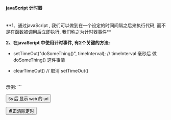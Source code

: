 

#### javaScript 计时器





<br>
**1、通过javaScript , 我们可以做到在一个设定的时间间隔之后来执行代码, 而不是在函数被调用后立即执行, 我们称之为计时器事件**

**2、在javaScript 中使用计时事件, 有2个关键的方法:**

- setTimeOut("doSomeThing()", timeInterval); //  timeInterval 毫秒后 做 doSomeThing() 这件事情

- clearTimeOut() // 取消 setTimeOut()




<br>
示例:
```
<script>

        var timer = null;
        //设置定时器
        function displayWebUrl() {
            console.log("==============");
            timer = setTimeout("alert(location.href)",5000);  /*5000毫秒(5s)后显示 网页的网址*/
        }

        //清除定时器
        function clearTimer() {
            console.log("---------------");
            clearTimer(timer);
        }

</script>


<button type="button" onclick="displayWebUrl()"> 5s 后 显示 web 的 url</button>

<button type="button" onclick="clearTimer()"> 点击清除定时</button>
```